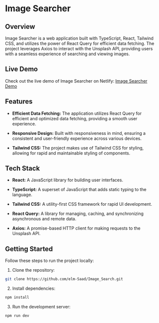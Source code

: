 # Image Searcher

## Overview

Image Searcher is a web application built with TypeScript, React, Tailwind CSS, and utilizes the power of React Query for efficient data fetching. The project leverages Axios to interact with the Unsplash API, providing users with a seamless experience of searching and viewing images.

## Live Demo

Check out the live demo of Image Searcher on Netlify: [Image Searcher Demo](https://saad-elm-image-search.netlify.app)

## Features

- **Efficient Data Fetching:** The application utilizes React Query for efficient and optimized data fetching, providing a smooth user experience.

- **Responsive Design:** Built with responsiveness in mind, ensuring a consistent and user-friendly experience across various devices.

- **Tailwind CSS:** The project makes use of Tailwind CSS for styling, allowing for rapid and maintainable styling of components.

## Tech Stack

- **React:** A JavaScript library for building user interfaces.

- **TypeScript:** A superset of JavaScript that adds static typing to the language.

- **Tailwind CSS:** A utility-first CSS framework for rapid UI development.

- **React Query:** A library for managing, caching, and synchronizing asynchronous and remote data.

- **Axios:** A promise-based HTTP client for making requests to the Unsplash API.

## Getting Started

Follow these steps to run the project locally:

1. Clone the repository:

  ```bash
  git clone https://github.com/elm-Saad/Image_Search.git
  ```
2. Install dependencies:

  ```bash
  npm install
  ```
3. Run the development server:

  ```bash
  npm run dev
  ```

